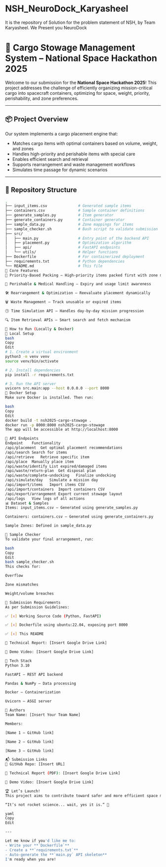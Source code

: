# NSH_NeuroDock_Karyasheel
It is the repository of Solution for the problem statement of NSH, by Team Karyasheel. We Present you NeuroDock
# 🚀 Cargo Stowage Management System – National Space Hackathon 2025

Welcome to our submission for the **National Space Hackathon 2025**! This project addresses the challenge of efficiently organizing mission-critical cargo into spacecraft containers, optimizing for space, weight, priority, perishability, and zone preferences.

---

## 📦 Project Overview

Our system implements a cargo placement engine that:

- Matches cargo items with optimal containers based on volume, weight, and zones
- Handles high-priority and perishable items with special care
- Enables efficient search and retrieval
- Supports rearrangement and waste management workflows
- Simulates time passage for dynamic scenarios

---

## 📂 Repository Structure

```bash
.
├── input_items.csv              # Generated sample items
├── containers.csv               # Sample container definitions
├── generate_samples.py          # Item generator
├── generate_containers.py       # Container generator
├── sample_data.py               # Zone mappings for items
├── sample_checker.sh            # Bash script to validate submission
├── src/
│   ├── main.py                  # Entry point of the backend API
│   ├── placement.py             # Optimization algorithm
│   ├── api/                     # FastAPI endpoints
│   └── utils/                   # Helper functions
├── Dockerfile                   # For containerized deployment
├── requirements.txt             # Python dependencies
└── README.md                    # This file
🧠 Core Features
📌 Priority-Based Packing – High-priority items packed first with zone matching

🧪 Perishable & Medical Handling – Expiry and usage limit awareness

🛠️ Rearrangement & Optimization – Reevaluate placement dynamically

🗑️ Waste Management – Track unusable or expired items

🕓 Time Simulation API – Handles day-by-day mission progression

🔍 Item Retrieval APIs – Smart search and fetch mechanism

🚀 How to Run (Locally & Docker)
🔧 Local Setup
bash
Copy
Edit
# 1. Create a virtual environment
python3 -m venv venv
source venv/bin/activate

# 2. Install dependencies
pip install -r requirements.txt

# 3. Run the API server
uvicorn src.main:app --host 0.0.0.0 --port 8000
🐳 Docker Setup
Make sure Docker is installed. Then run:

bash
Copy
Edit
docker build -t nsh2025-cargo-stowage .
docker run -p 8000:8000 nsh2025-cargo-stowage
The app will be accessible at http://localhost:8000

🔌 API Endpoints
Endpoint	Functionality
/api/placement	Get optimal placement recommendations
/api/search	Search for items
/api/retrieve	Retrieve specific item
/api/place	Manually place item
/api/waste/identify	List expired/damaged items
/api/waste/return-plan	Get disposal plan
/api/waste/complete-undocking	Finalize undocking
/api/simulate/day	Simulate a mission day
/api/import/items	Import items CSV
/api/import/containers	Import containers CSV
/api/export/arrangement	Export current stowage layout
/api/logs	View logs of all actions
📊 Dataset & Samples
Items: input_items.csv – Generated using generate_samples.py

Containers: containers.csv – Generated using generate_containers.py

Sample Zones: Defined in sample_data.py

🧪 Sample Checker
To validate your final arrangement, run:

bash
Copy
Edit
bash sample_checker.sh
This checks for:

Overflow

Zone mismatches

Weight/volume breaches

📑 Submission Requirements
As per Submission Guidelines:

✅ [x] Working Source Code (Python, FastAPI)

✅ [x] Dockerfile using ubuntu:22.04, exposing port 8000

✅ [x] This README

📄 Technical Report: [Insert Google Drive Link]

🎥 Demo Video: [Insert Google Drive Link]

🧠 Tech Stack
Python 3.10

FastAPI – REST API backend

Pandas & NumPy – Data processing

Docker – Containerization

Uvicorn – ASGI server

🏁 Authors
Team Name: [Insert Your Team Name]

Members:

[Name 1 – GitHub link]

[Name 2 – GitHub link]

[Name 3 – GitHub link]

📬 Submission Links
🔗 GitHub Repo: [Insert URL]

📄 Technical Report (PDF): [Insert Google Drive Link]

🎥 Demo Video: [Insert Google Drive Link]

🏆 Let’s Launch!
This project aims to contribute toward safer and more efficient space missions by automating and optimizing cargo logistics. We hope this helps astronauts spend more time exploring — and less time packing.

“It’s not rocket science... wait, yes it is.” 🚀

yaml
Copy
Edit

---

Let me know if you'd like me to:
- Write your **`Dockerfile`**
- Create a **`requirements.txt`**
- Auto-generate the **`main.py` API skeleton**  
I'm ready when you are!
